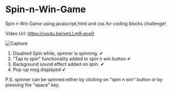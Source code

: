 # Spin-n-Win-Game
Spin n Win Game using javascript,html and css for coding blocks challenge!

Video Url: 
https://youtu.be/vmLLm9-ece0

![Capture](https://user-images.githubusercontent.com/34763983/84043608-23f27d80-a9c4-11ea-9ed1-c9195067b964.PNG)



1. Disabled Spin while, spinner is spinning. ✔
2. "Tap to spin" functionality added to spin n win button ✔
3. Background sound effect added on spin. ✔
4. Pop-up msg displayed ✔

P.S. spinner can be spinned either by clicking on "spin n win" button or by pressing the "space" key.
